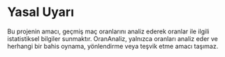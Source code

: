# Yasal Uyarı
Bu projenin amacı, geçmiş maç oranlarını analiz ederek oranlar ile ilgili istatistiksel bilgiler sunmaktır. OranAnaliz, yalnızca oranları analiz eder ve herhangi bir bahis oynama, yönlendirme veya teşvik etme amacı taşımaz.
